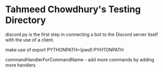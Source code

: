 # Tahmeed Chowdhury's Testing Directory

discord.py is the first step in connecting a bot to the Discord server itself with the use of a client.

make use of export PYTHONPATH=$(pwd):$PYHTONPATH

commandHandlerForCommandName - add more commands by adding more handlers

